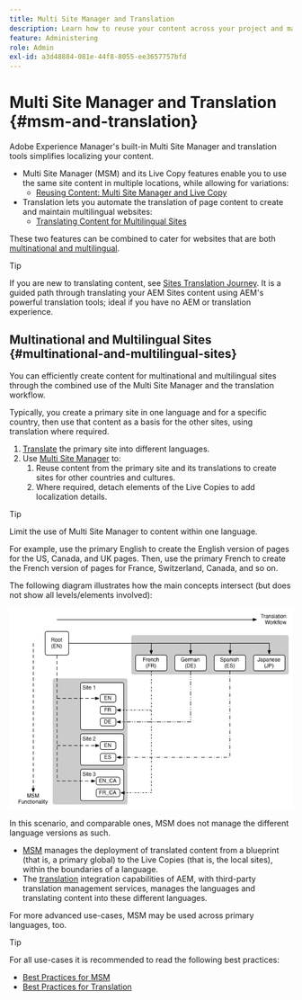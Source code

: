 ```yaml
---
title: Multi Site Manager and Translation
description: Learn how to reuse your content across your project and manage multilingual websites in AEM.
feature: Administering
role: Admin
exl-id: a3d48884-081e-44f8-8055-ee3657757bfd
---
```

# Multi Site Manager and Translation {#msm-and-translation}

Adobe Experience Manager's built-in Multi Site Manager and translation tools simplifies localizing your content.

* Multi Site Manager (MSM) and its Live Copy features enable you to use the same site content in multiple locations, while allowing for variations:
  * [Reusing Content: Multi Site Manager and Live Copy](msm/overview.md)
* Translation lets you automate the translation of page content to create and maintain multilingual websites:
  * [Translating Content for Multilingual Sites](translation/overview.md)

These two features can be combined to cater for websites that are both [multinational and multilingual](#multinational-and-multilingual-sites).

>[!TIP]
>
>If you are new to translating content, see [Sites Translation Journey](/help/journey-sites/translation/overview.md). It is a guided path through translating your AEM Sites content using AEM's powerful translation tools; ideal if you have no AEM or translation experience.

## Multinational and Multilingual Sites {#multinational-and-multilingual-sites}

You can efficiently create content for multinational and multilingual sites through the combined use of the Multi Site Manager and the translation workflow.

Typically, you create a primary site in one language and for a specific country, then use that content as a basis for the other sites, using translation where required.

1. [Translate](translation/overview.md) the primary site into different languages.
1. Use [Multi Site Manager](msm/overview.md) to:
   1. Reuse content from the primary site and its translations to create sites for other countries and cultures.
   1. Where required, detach elements of the Live Copies to add localization details.

>[!TIP]
>
>Limit the use of Multi Site Manager to content within one language.
>
>For example, use the primary English to create the English version of pages for the US, Canada, and UK pages. Then, use the primary French to create the French version of pages for France, Switzerland, Canada, and so on.

The following diagram illustrates how the main concepts intersect (but does not show all levels/elements involved):

![Localization overview](assets/localization-overview.png)

In this scenario, and comparable ones, MSM does not manage the different language versions as such.

* [MSM](msm/overview.md) manages the deployment of translated content from a blueprint (that is, a primary global) to the Live Copies (that is, the local sites), within the boundaries of a language.
* The [translation](translation/overview.md) integration capabilities of AEM, with third-party translation management services, manages the languages and translating content into these different languages.

For more advanced use-cases, MSM may be used across primary languages, too.

>[!TIP]
>
>For all use-cases it is recommended to read the following best practices:
>
>* [Best Practices for MSM](msm/best-practices.md)
>* [Best Practices for Translation](translation/best-practices.md)
